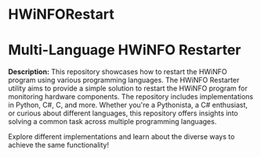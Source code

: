 # HWiNFORestart

# Multi-Language HWiNFO Restarter

**Description:** This repository showcases how to restart the HWiNFO program using various programming languages. The HWiNFO Restarter utility aims to provide a simple solution to restart the HWiNFO program for monitoring hardware components. The repository includes implementations in Python, C#, C, and more. Whether you're a Pythonista, a C# enthusiast, or curious about different languages, this repository offers insights into solving a common task across multiple programming languages.

Explore different implementations and learn about the diverse ways to achieve the same functionality!
